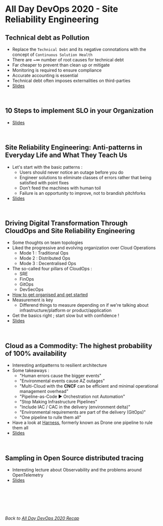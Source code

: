 # All Day DevOps 2020 - Site Reliability Engineering

## Technical debt as Pollution

* Replace the `Technical Debt` and its negative connotations with the concept of `Continuous Solution Health`
* There are ~∞ number of root causes for technical debt
* Far cheaper to prevent than clean up or mitigate
* Monitoring is required to ensure compliance
* Accurate accounting is essential
* Technical debt often imposes externalities on third-parties
* [Slides](assets/ADDO-Technical-Debt.pdf)

&nbsp;

## 10 Steps to implement SLO in your Organization

* [Slides](assets/ADDO_2020_SRE_final.pdf)

&nbsp;

## Site Reliability Engineering: Anti-patterns in Everyday Life and What They Teach Us

* Let's start with the basic patterns :
  * Users should never notice an outage before you do
  * Engineer solutions to eliminate classes of errors rather that being satisfied with point fixes
  * Don’t feed the machines with human toil
  * Failure is an opportunity to improve, not to brandish pitchforks
* [Slides](assets/ADDO-2020-SRE-Antipatterns-in-Everyday-Life.pdf)

&nbsp;

## Driving Digital Transformation Through CloudOps and Site Reliability Engineering

* Some thoughts on team topologies
* Liked the progressive and evolving organization over Cloud Operations
  * Mode 1 : Traditional Ops
  * Mode 2 : Distributed Ops
  * Mode 3 : Decentralised Ops
* The so-called four pillars of CloudOps :
  * SRE
  * FinOps
  * GitOps
  * DevSecOps
* [How to get organised and get started](https://cloud.google.com/blog/products/devops-sre/how-sre-teams-are-organized-and-how-to-get-started)
* Measurement is key
  * Differend things to measure depending on if we're talking about infrastructure/platform or product/application
* Get the basics right ; start slow but with confidence !
* [Slides](assets/ADDO_2020-Driving-Digital-Transformation-through-CloudOps-and-SRE.pdf)

&nbsp;

## Cloud as a Commodity: The highest probability of 100% availability

* Interesting antipatterns to resilient architecture
* Some takeaways :
  * "Human errors cause the bigger events"
  * "Environmental events cause AZ outages"
  * "Multi-Cloud with the **CNCF** can be efficient and minimal
operational management overhead"
  * "Pipeline-as-Code ► Orchestration not Automation"
  * "Stop Making Infrastructure Pipelines"
  * "Include IAC / CAC in the delivery (environment delta)"
  * "Environmental requirements are part of the delivery (GitOps)"
  * "One pipeline to rulle them all"
* Have a look at [Harness](https://harness.io/), formerly known as Drone
one pipeline to rule them all
* [Slides](assets/ADDO_2020_SRE_Cloud_as_a_Commodity.pdf)

&nbsp;

## Sampling in Open Source distributed tracing

* Interesting lecture about Observability and the problems around OpenTelemetry
* [Slides](assets/Sampling-in-Open-Source-Distributed-Tracing.pdf)

&nbsp;

&nbsp;

&nbsp;

*Back to [All Day DevOps 2020 Recap](https://khurdz.github.io/addo-2020/)*
